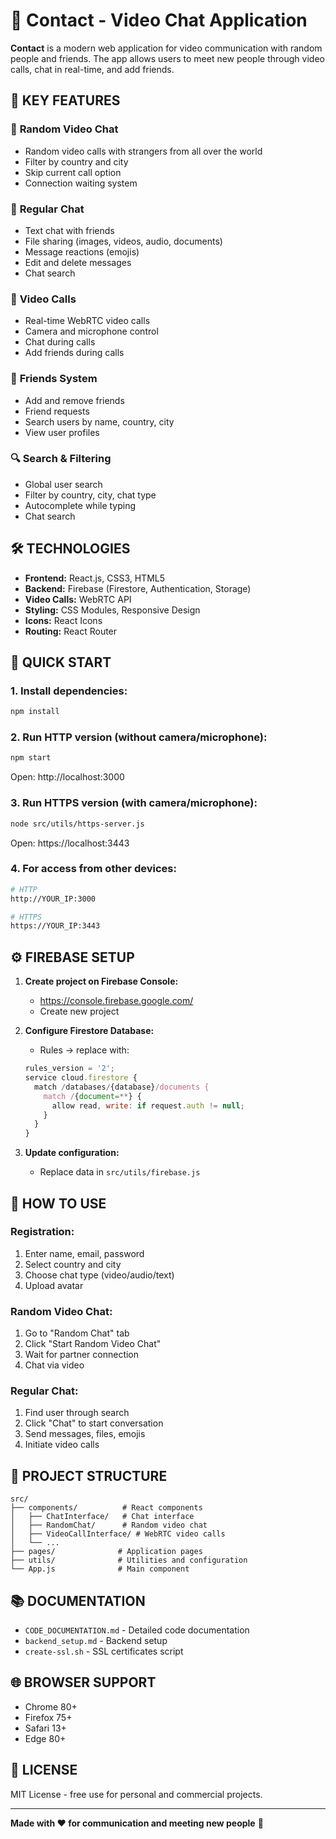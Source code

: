 # 🎥 Contact - Video Chat Application

**Contact** is a modern web application for video communication with random people and friends. The app allows users to meet new people through video calls, chat in real-time, and add friends.

## 🌟 **KEY FEATURES**

### 🎲 **Random Video Chat**
- Random video calls with strangers from all over the world
- Filter by country and city
- Skip current call option
- Connection waiting system

### 💬 **Regular Chat**
- Text chat with friends
- File sharing (images, videos, audio, documents)
- Message reactions (emojis)
- Edit and delete messages
- Chat search

### 🎥 **Video Calls**
- Real-time WebRTC video calls
- Camera and microphone control
- Chat during calls
- Add friends during calls

### 👥 **Friends System**
- Add and remove friends
- Friend requests
- Search users by name, country, city
- View user profiles

### 🔍 **Search & Filtering**
- Global user search
- Filter by country, city, chat type
- Autocomplete while typing
- Chat search

## 🛠 **TECHNOLOGIES**

- **Frontend:** React.js, CSS3, HTML5
- **Backend:** Firebase (Firestore, Authentication, Storage)
- **Video Calls:** WebRTC API
- **Styling:** CSS Modules, Responsive Design
- **Icons:** React Icons
- **Routing:** React Router

## 🚀 **QUICK START**

### 1. **Install dependencies:**
```bash
npm install
```

### 2. **Run HTTP version (without camera/microphone):**
```bash
npm start
```
Open: http://localhost:3000

### 3. **Run HTTPS version (with camera/microphone):**
```bash
node src/utils/https-server.js
```
Open: https://localhost:3443

### 4. **For access from other devices:**
```bash
# HTTP
http://YOUR_IP:3000

# HTTPS  
https://YOUR_IP:3443
```

## ⚙️ **FIREBASE SETUP**

1. **Create project on Firebase Console:**
   - https://console.firebase.google.com/
   - Create new project

2. **Configure Firestore Database:**
   - Rules → replace with:
   ```javascript
   rules_version = '2';
   service cloud.firestore {
     match /databases/{database}/documents {
       match /{document=**} {
         allow read, write: if request.auth != null;
       }
     }
   }
   ```

3. **Update configuration:**
   - Replace data in `src/utils/firebase.js`

## 📱 **HOW TO USE**

### **Registration:**
1. Enter name, email, password
2. Select country and city
3. Choose chat type (video/audio/text)
4. Upload avatar

### **Random Video Chat:**
1. Go to "Random Chat" tab
2. Click "Start Random Video Chat"
3. Wait for partner connection
4. Chat via video

### **Regular Chat:**
1. Find user through search
2. Click "Chat" to start conversation
3. Send messages, files, emojis
4. Initiate video calls

## 🔧 **PROJECT STRUCTURE**

```
src/
├── components/          # React components
│   ├── ChatInterface/   # Chat interface
│   ├── RandomChat/      # Random video chat
│   ├── VideoCallInterface/ # WebRTC video calls
│   └── ...
├── pages/              # Application pages
├── utils/              # Utilities and configuration
└── App.js              # Main component
```

## 📚 **DOCUMENTATION**

- `CODE_DOCUMENTATION.md` - Detailed code documentation
- `backend_setup.md` - Backend setup
- `create-ssl.sh` - SSL certificates script

## 🌐 **BROWSER SUPPORT**

- Chrome 80+
- Firefox 75+
- Safari 13+
- Edge 80+

## 📄 **LICENSE**

MIT License - free use for personal and commercial projects.

---

**Made with ❤️ for communication and meeting new people** 🚀
